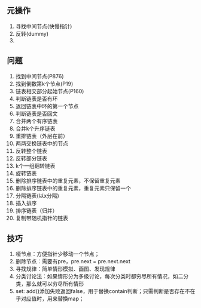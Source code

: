 
## 元操作
1. 寻找中间节点(快慢指针)
2. 反转(dummy)
3. 

## 问题
1. 找到中间节点(P876)
2. 找到倒数第k个节点(P19)
3. 链表相交部分起始节点(P160)
4. 判断链表是否有环
5. 返回链表中环的第一个节点
6. 判断链表是否回文
7. 合并两个有序链表
8. 合并k个升序链表
9. 重排链表（外层在前）
10. 两两交换链表中的节点
11. 反转整个链表
12. 反转部分链表
13. k个一组翻转链表
14. 旋转链表
15. 删除排序链表中的重复元素，不保留重复元素
16. 删除排序链表中的重复元素，重复元素只保留一个
17. 分隔链表(以x分隔)
18. 插入排序
19. 排序链表（归并）
20. 复制带随机指针的链表

## 技巧
1. 哑节点：方便指针少移动一个节点；
2. 删除节点：需要有pre，pre.next = pre.next.next
3. 寻找规律：简单情形模拟、画图、发现规律
4. 分类讨论法：如果情形分为多级讨论，每次分类时都穷尽所有情况，如二分类，那么就可以穷尽所有情形
5. set: add()添加失败返回false，用于替换contain判断；只需判断是否存在不在乎对应值时，用来替换map；
